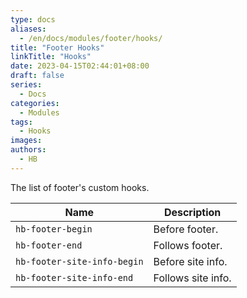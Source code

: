 ```yaml
---
type: docs
aliases:
  - /en/docs/modules/footer/hooks/
title: "Footer Hooks"
linkTitle: "Hooks"
date: 2023-04-15T02:44:01+08:00
draft: false
series:
  - Docs
categories:
  - Modules
tags:
  - Hooks
images:
authors:
  - HB
---
```


The list of footer's custom hooks.

<!--more-->

| Name                        | Description        |
| --------------------------- | ------------------ |
| `hb-footer-begin`           | Before footer.     |
| `hb-footer-end`             | Follows footer.    |
| `hb-footer-site-info-begin` | Before site info.  |
| `hb-footer-site-info-end`   | Follows site info. |
